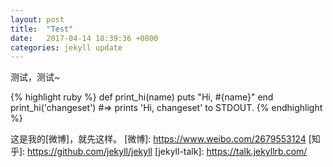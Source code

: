 ```yaml
---
layout: post
title:  "Test"
date:   2017-04-14 18:39:36 +0800
categories: jekyll update
---
```

  测试，测试~

{% highlight ruby %}
def print_hi(name)
  puts "Hi, #{name}"
end
print_hi('changeset')
#=> prints 'Hi, changeset' to STDOUT.
{% endhighlight %}

  这是我的[微博]，就先这样。
[微博]: https://www.weibo.com/2679553124
[知乎]:   https://github.com/jekyll/jekyll
[jekyll-talk]: https://talk.jekyllrb.com/
